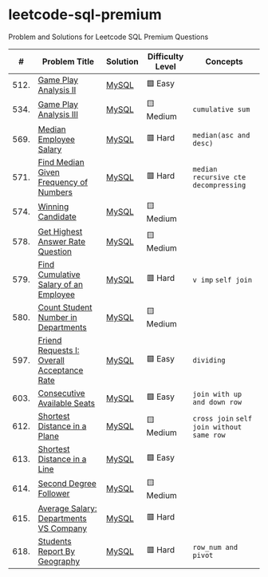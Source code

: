 # leetcode-sql-premium
Problem and Solutions for Leetcode SQL Premium Questions

| #     | Problem Title                                                                                                                    | Solution                                                                                    | Difficulty Level | Concepts                                    |
| ----- | -------------------------------------------------------------------------------------------------------------------------------- | ------------------------------------------------------------------------------------------- | ---------------- | ------------------------------------------- |
| 512.  | [Game Play Analysis II](./easy/questions/512.%20Game%20Play%20Analysis%20II.txt)                                                 | [MySQL](./easy/solutions/512.%20Game%20Play%20Analysis%20II.sql)                            | 🟩 Easy          |                                             |
| 534.  | [Game Play Analysis III](./medium/questions/534.%20Game%20Play%20Analysis%20III.txt)                                             | [MySQL](./medium/solutions/534.%20Game%20Play%20Analysis%20III.sql)                         | 🟨 Medium        | `cumulative sum`                            |
| 569.  | [Median Employee Salary](./hard/questions/569.%20Median%20Employee%20Salary.txt)                                                 | [MySQL](./hard/solutions/569.%20Median%20Employee%20Salary.sql)                             | 🟥 Hard          | `median(asc and desc)`                      |
| 571.  | [Find Median Given Frequency of Numbers](./hard/questions/571.%20Find%20Median%20Given%20Frequency%20of%20Numbers.txt)           | [MySQL](./hard/solutions/571.%20Find%20Median%20Given%20Frequency%20of%20Numbers.sql)       | 🟥 Hard          | `median` `recursive cte` `decompressing`    |
| 574.  | [Winning Candidate](./medium/questions/574.%20Winning%20Candidate.txt)                                                           | [MySQL](./medium/solutions/574.%20Winning%20Candidate.sql)                                  | 🟨 Medium        |                                             |
| 578.  | [Get Highest Answer Rate Question](./medium/questions/578.%20Get%20Highest%20Answer%20Rate%20Question.txt)                       | [MySQL](./medium/solutions/578.%20Get%20Highest%20Answer%20Rate%20Question.sql)             | 🟨 Medium        |                                             |
| 579.  | [Find Cumulative Salary of an Employee](./hard/questions/579.%20Find%20Cumulative%20Salary%20of%20an%20Employee.txt)             | [MySQL](./hard/solutions/579.%20Find%20Cumulative%20Salary%20of%20an%20Employee.sql)        | 🟥 Hard          | `v imp` `self join`                         |
| 580.  | [Count Student Number in Departments](./medium/questions/580.%20Count%20Student%20Number%20in%20Departments.txt)                 | [MySQL](./medium/solutions/580.%20Count%20Student%20Number%20in%20Departments.sql)          | 🟨 Medium        |                                             |
| 597.  | [Friend Requests I: Overall Acceptance Rate](./easy/questions/597.%20Friend%20Requests%20I%3A%20Overall%20Acceptance%20Rate.txt) | [MySQL](./easy/solutions/597.%20Friend%20Requests%20I%3A%20Overall%20Acceptance%20Rate.sql) | 🟩 Easy          | `dividing`                                  |
| 603.  | [Consecutive Available Seats](./easy/questions/603.%20Consecutive%20Available%20Seats.txt)                                       | [MySQL](./easy/solutions/603.%20Consecutive%20Available%20Seats.sql)                        | 🟩 Easy          | `join with up and down row`                 |
| 612.  | [Shortest Distance in a Plane](./medium/questions/612.%20Shortest%20Distance%20in%20a%20Plane.txt)                               | [MySQL](./medium/solutions/612.%20Shortest%20Distance%20in%20a%20Plane.sql)                 | 🟨 Medium        | `cross join` `self join without same row`   |
| 613.  | [Shortest Distance in a Line](./easy/questions/613.%20Shortest%20Distance%20in%20a%20Line.txt)                                   | [MySQL](./easy/solutions/613.%20Shortest%20Distance%20in%20a%20Line.sql)                    | 🟩 Easy          |                                             |
| 614.  | [Second Degree Follower](./medium/questions/614.%20Second%20Degree%20Follower.txt)                                               | [MySQL](./medium/solutions/614.%20Second%20Degree%20Follower.sql)                           | 🟨 Medium        |                                             |
| 615.  | [Average Salary: Departments VS Company](./hard/questions/615.%20Average%20Salary%3A%20Departments%20VS%20Company.txt)           | [MySQL](./hard/solutions/615.%20Average%20Salary%3A%20Departments%20VS%20Company.sql)       | 🟥 Hard          |                                             |
| 618.  | [Students Report By Geography](./hard/questions/618.%20Students%20Report%20By%20Geography.txt)                                   | [MySQL](./hard/solutions/618.%20Students%20Report%20By%20Geography.sql)                     | 🟥 Hard          | `row_num and pivot`                         |
